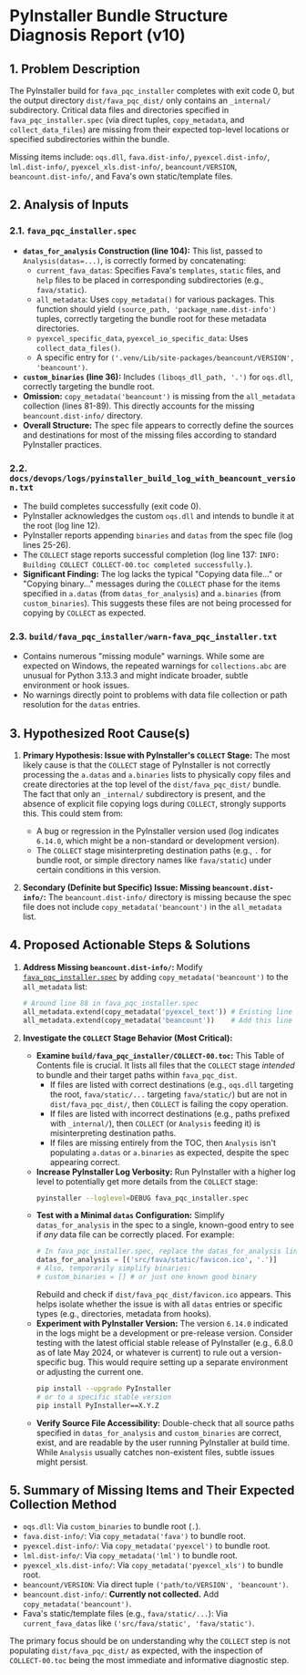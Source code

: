 # PyInstaller Bundle Structure Diagnosis Report (v10)

## 1. Problem Description

The PyInstaller build for `fava_pqc_installer` completes with exit code 0, but the output directory `dist/fava_pqc_dist/` only contains an `_internal/` subdirectory. Critical data files and directories specified in `fava_pqc_installer.spec` (via direct tuples, `copy_metadata`, and `collect_data_files`) are missing from their expected top-level locations or specified subdirectories within the bundle.

Missing items include: `oqs.dll`, `fava.dist-info/`, `pyexcel.dist-info/`, `lml.dist-info/`, `pyexcel_xls.dist-info/`, `beancount/VERSION`, `beancount.dist-info/`, and Fava's own static/template files.

## 2. Analysis of Inputs

### 2.1. `fava_pqc_installer.spec`

*   **`datas_for_analysis` Construction (line 104):** This list, passed to `Analysis(datas=...)`, is correctly formed by concatenating:
    *   `current_fava_datas`: Specifies Fava's `templates`, `static` files, and `help` files to be placed in corresponding subdirectories (e.g., `fava/static`).
    *   `all_metadata`: Uses `copy_metadata()` for various packages. This function should yield `(source_path, 'package_name.dist-info')` tuples, correctly targeting the bundle root for these metadata directories.
    *   `pyexcel_specific_data`, `pyexcel_io_specific_data`: Uses `collect_data_files()`.
    *   A specific entry for `('.venv/Lib/site-packages/beancount/VERSION', 'beancount')`.
*   **`custom_binaries` (line 36):** Includes `(liboqs_dll_path, '.')` for `oqs.dll`, correctly targeting the bundle root.
*   **Omission:** `copy_metadata('beancount')` is missing from the `all_metadata` collection (lines 81-89). This directly accounts for the missing `beancount.dist-info/` directory.
*   **Overall Structure:** The spec file appears to correctly define the sources and destinations for most of the missing files according to standard PyInstaller practices.

### 2.2. `docs/devops/logs/pyinstaller_build_log_with_beancount_version.txt`

*   The build completes successfully (exit code 0).
*   PyInstaller acknowledges the custom `oqs.dll` and intends to bundle it at the root (log line 12).
*   PyInstaller reports appending `binaries` and `datas` from the spec file (log lines 25-26).
*   The `COLLECT` stage reports successful completion (log line 137: `INFO: Building COLLECT COLLECT-00.toc completed successfully.`).
*   **Significant Finding:** The log lacks the typical "Copying data file..." or "Copying binary..." messages during the `COLLECT` phase for the items specified in `a.datas` (from `datas_for_analysis`) and `a.binaries` (from `custom_binaries`). This suggests these files are not being processed for copying by `COLLECT` as expected.

### 2.3. `build/fava_pqc_installer/warn-fava_pqc_installer.txt`

*   Contains numerous "missing module" warnings. While some are expected on Windows, the repeated warnings for `collections.abc` are unusual for Python 3.13.3 and might indicate broader, subtle environment or hook issues.
*   No warnings directly point to problems with data file collection or path resolution for the `datas` entries.

## 3. Hypothesized Root Cause(s)

1.  **Primary Hypothesis: Issue with PyInstaller's `COLLECT` Stage:**
    The most likely cause is that the `COLLECT` stage of PyInstaller is not correctly processing the `a.datas` and `a.binaries` lists to physically copy files and create directories at the top level of the `dist/fava_pqc_dist/` bundle. The fact that only an `_internal/` subdirectory is present, and the absence of explicit file copying logs during `COLLECT`, strongly supports this. This could stem from:
    *   A bug or regression in the PyInstaller version used (log indicates `6.14.0`, which might be a non-standard or development version).
    *   The `COLLECT` stage misinterpreting destination paths (e.g., `.` for bundle root, or simple directory names like `fava/static`) under certain conditions in this version.

2.  **Secondary (Definite but Specific) Issue: Missing `beancount.dist-info/`:**
    The `beancount.dist-info/` directory is missing because the spec file does not include `copy_metadata('beancount')` in the `all_metadata` list.

## 4. Proposed Actionable Steps & Solutions

1.  **Address Missing `beancount.dist-info/`:**
    Modify [`fava_pqc_installer.spec`](fava_pqc_installer.spec:1) by adding `copy_metadata('beancount')` to the `all_metadata` list:
    ```python
    # Around line 88 in fava_pqc_installer.spec
    all_metadata.extend(copy_metadata('pyexcel_text')) # Existing line
    all_metadata.extend(copy_metadata('beancount'))    # Add this line
    ```

2.  **Investigate the `COLLECT` Stage Behavior (Most Critical):**
    *   **Examine `build/fava_pqc_installer/COLLECT-00.toc`:** This Table of Contents file is crucial. It lists all files that the `COLLECT` stage *intended* to bundle and their target paths within `fava_pqc_dist`.
        *   If files are listed with correct destinations (e.g., `oqs.dll` targeting the root, `fava/static/...` targeting `fava/static/`) but are not in `dist/fava_pqc_dist/`, then `COLLECT` is failing the copy operation.
        *   If files are listed with incorrect destinations (e.g., paths prefixed with `_internal/`), then `COLLECT` (or `Analysis` feeding it) is misinterpreting destination paths.
        *   If files are missing entirely from the TOC, then `Analysis` isn't populating `a.datas` or `a.binaries` as expected, despite the spec appearing correct.
    *   **Increase PyInstaller Log Verbosity:** Run PyInstaller with a higher log level to potentially get more details from the `COLLECT` stage:
        ```bash
        pyinstaller --loglevel=DEBUG fava_pqc_installer.spec
        ```
    *   **Test with a Minimal `datas` Configuration:** Simplify `datas_for_analysis` in the spec to a single, known-good entry to see if *any* data file can be correctly placed. For example:
        ```python
        # In fava_pqc_installer.spec, replace the datas_for_analysis line with:
        datas_for_analysis = [('src/fava/static/favicon.ico', '.')] 
        # Also, temporarily simplify binaries:
        # custom_binaries = [] # or just one known good binary
        ```
        Rebuild and check if `dist/fava_pqc_dist/favicon.ico` appears. This helps isolate whether the issue is with all `datas` entries or specific types (e.g., directories, metadata from hooks).
    *   **Experiment with PyInstaller Version:** The version `6.14.0` indicated in the logs might be a development or pre-release version. Consider testing with the latest official stable release of PyInstaller (e.g., 6.8.0 as of late May 2024, or whatever is current) to rule out a version-specific bug. This would require setting up a separate environment or adjusting the current one.
        ```bash
        pip install --upgrade PyInstaller
        # or to a specific stable version
        pip install PyInstaller==X.Y.Z
        ```
    *   **Verify Source File Accessibility:** Double-check that all source paths specified in `datas_for_analysis` and `custom_binaries` are correct, exist, and are readable by the user running PyInstaller at build time. While `Analysis` usually catches non-existent files, subtle issues might persist.

## 5. Summary of Missing Items and Their Expected Collection Method

*   `oqs.dll`: Via `custom_binaries` to bundle root (`.`).
*   `fava.dist-info/`: Via `copy_metadata('fava')` to bundle root.
*   `pyexcel.dist-info/`: Via `copy_metadata('pyexcel')` to bundle root.
*   `lml.dist-info/`: Via `copy_metadata('lml')` to bundle root.
*   `pyexcel_xls.dist-info/`: Via `copy_metadata('pyexcel_xls')` to bundle root.
*   `beancount/VERSION`: Via direct tuple `('path/to/VERSION', 'beancount')`.
*   `beancount.dist-info/`: **Currently not collected.** Add `copy_metadata('beancount')`.
*   Fava's static/template files (e.g., `fava/static/...`): Via `current_fava_datas` like `('src/fava/static', 'fava/static')`.

The primary focus should be on understanding why the `COLLECT` step is not populating `dist/fava_pqc_dist/` as expected, with the inspection of `COLLECT-00.toc` being the most immediate and informative diagnostic step.